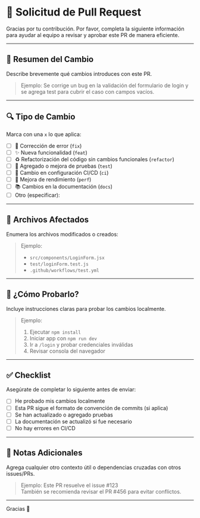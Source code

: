 # 🚀 Solicitud de Pull Request

Gracias por tu contribución. Por favor, completa la siguiente información para ayudar al equipo a revisar y aprobar este PR de manera eficiente.

---

## 📌 Resumen del Cambio

Describe brevemente qué cambios introduces con este PR.

> Ejemplo: Se corrige un bug en la validación del formulario de login y se agrega test para cubrir el caso con campos vacíos.

---

## 🔍 Tipo de Cambio

Marca con una `x` lo que aplica:

- [ ] 🐞 Corrección de error (`fix`)
- [ ] ✨ Nueva funcionalidad (`feat`)
- [ ] ♻️ Refactorización del código sin cambios funcionales (`refactor`)
- [ ] 🧪 Agregado o mejora de pruebas (`test`)
- [ ] 🧱 Cambio en configuración CI/CD (`ci`)
- [ ] 🚀 Mejora de rendimiento (`perf`)
- [ ] 📚 Cambios en la documentación (`docs`)
- [ ] Otro (especificar):

---

## 📂 Archivos Afectados

Enumera los archivos modificados o creados:

> Ejemplo:  
> - `src/components/LoginForm.jsx`  
> - `test/loginForm.test.js`  
> - `.github/workflows/test.yml`

---

## 🧪 ¿Cómo Probarlo?

Incluye instrucciones claras para probar los cambios localmente.

> Ejemplo:  
> 1. Ejecutar `npm install`  
> 2. Iniciar app con `npm run dev`  
> 3. Ir a `/login` y probar credenciales inválidas  
> 4. Revisar consola del navegador

---

## ✅ Checklist

Asegúrate de completar lo siguiente antes de enviar:

- [ ] He probado mis cambios localmente
- [ ] Esta PR sigue el formato de convención de commits (si aplica)
- [ ] Se han actualizado o agregado pruebas
- [ ] La documentación se actualizó si fue necesario
- [ ] No hay errores en CI/CD

---

## 📎 Notas Adicionales

Agrega cualquier otro contexto útil o dependencias cruzadas con otros issues/PRs.

> Ejemplo: Este PR resuelve el issue #123  
> También se recomienda revisar el PR #456 para evitar conflictos.

---

Gracias 🙌
